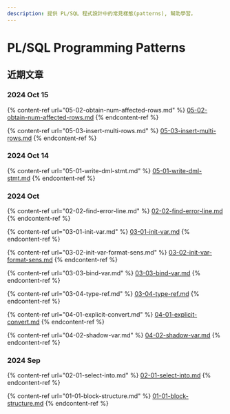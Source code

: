 ```yaml
---
description: 提供 PL/SQL 程式設計中的常見樣態(patterns), 幫助學習。
---
```


# PL/SQL Programming Patterns

## 近期文章

### 2024 Oct 15

{% content-ref url="05-02-obtain-num-affected-rows.md" %}
[05-02-obtain-num-affected-rows.md](05-02-obtain-num-affected-rows.md)
{% endcontent-ref %}

{% content-ref url="05-03-insert-multi-rows.md" %}
[05-03-insert-multi-rows.md](05-03-insert-multi-rows.md)
{% endcontent-ref %}

### 2024 Oct 14

{% content-ref url="05-01-write-dml-stmt.md" %}
[05-01-write-dml-stmt.md](05-01-write-dml-stmt.md)
{% endcontent-ref %}

### 2024 Oct

{% content-ref url="02-02-find-error-line.md" %}
[02-02-find-error-line.md](02-02-find-error-line.md)
{% endcontent-ref %}

{% content-ref url="03-01-init-var.md" %}
[03-01-init-var.md](03-01-init-var.md)
{% endcontent-ref %}

{% content-ref url="03-02-init-var-format-sens.md" %}
[03-02-init-var-format-sens.md](03-02-init-var-format-sens.md)
{% endcontent-ref %}

{% content-ref url="03-03-bind-var.md" %}
[03-03-bind-var.md](03-03-bind-var.md)
{% endcontent-ref %}

{% content-ref url="03-04-type-ref.md" %}
[03-04-type-ref.md](03-04-type-ref.md)
{% endcontent-ref %}

{% content-ref url="04-01-explicit-convert.md" %}
[04-01-explicit-convert.md](04-01-explicit-convert.md)
{% endcontent-ref %}

{% content-ref url="04-02-shadow-var.md" %}
[04-02-shadow-var.md](04-02-shadow-var.md)
{% endcontent-ref %}

### 2024 Sep

{% content-ref url="02-01-select-into.md" %}
[02-01-select-into.md](02-01-select-into.md)
{% endcontent-ref %}

{% content-ref url="01-01-block-structure.md" %}
[01-01-block-structure.md](01-01-block-structure.md)
{% endcontent-ref %}
